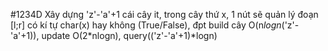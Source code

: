 #1234D
 Xây dựng 'z'-'a'+1 cái cây it, trong cây thứ x, 1 nút sẽ quản lý đoạn [l;r] có kí tự char(x) hay không (True/False), đpt build cây  O(n*logn*('z'-'a'+1)), update O(2*nlogn), query(('z'-'a'+1)*logn)
